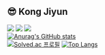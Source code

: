 ## 😎 Kong Jiyun

<a href="https://chunshikkong.tistory.com/manage/previewSubscriptionButton.php?hideSubscriptionButton=0&type=" target="_blank"><img src="https://img.shields.io/badge/Blog-22acfa?style=flat-square&logo=Blogger&logoColor=white"/></a>
<a href="mailto:12201682@inha.edu" target="_blank"><img src="https://img.shields.io/badge/Gmail-EA4335?style=flat-square&logo=Gmail&logoColor=white"/></a>
<a href="https://github.com/jiyun-kong" target="_blank"><img src="https://img.shields.io/badge/Github-000000?style=flat-square&logo=GitHub&logoColor=white"/></a>
<br>
[![Anurag's GitHub stats](https://github-readme-stats.vercel.app/api?username=jiyun-kong)](https://github.com/anuraghazra/github-readme-stats)
<br>
[![Solved.ac 프로필](http://mazassumnida.wtf/api/v2/generate_badge?boj=kkongj24)](https://solved.ac/kkongj24)
[![Top Langs](https://github-readme-stats.vercel.app/api/top-langs/?username=jiyun-kong&layout=compact&theme=tokyonight&langs_count=2)](https://github.com/anuraghazra/github-readme-stats)
